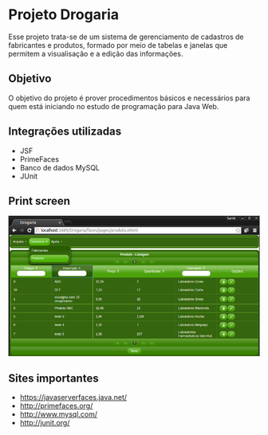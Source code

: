 # Projeto Drogaria
Esse projeto trata-se de um sistema de gerenciamento de cadastros de fabricantes e produtos, formado por meio de tabelas e janelas que permitem a visualisação e a edição das informações.

## Objetivo
O objetivo do projeto é prover procedimentos básicos e necessários para quem está iniciando no estudo de programação para Java Web.

## Integrações utilizadas
* JSF
* PrimeFaces
* Banco de dados MySQL
* JUnit

## Print screen

![Print](print_tela_de_produtos.png)

## Sites importantes
* https://javaserverfaces.java.net/
* http://primefaces.org/
* http://www.mysql.com/
* http://junit.org/
